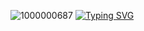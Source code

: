 ![1000000687](https://github.com/user-attachments/assets/dad5d85c-8c39-480c-9ca4-2ef2d28ad9ea)
[![Typing SVG](https://readme-typing-svg.demolab.com?font=Poppins&pause=1000&color=48E3EBDC&center=true&vCenter=true&width=435&lines=ac+by+kazattackz+on+tt)](https://git.io/typing-svg)
